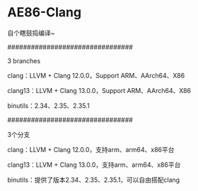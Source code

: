 # AE86-Clang

自个瞎鼓捣编译~

################################


3 branches

clang：LLVM + Clang 12.0.0，Support ARM、AArch64、X86

clang13：LLVM + Clang 13.0.0，Support ARM、AArch64、X86

binutils：2.34、2.35、2.35.1


################################

3个分支

clang：LLVM + Clang 12.0.0，支持arm、arm64、x86平台

clang13：LLVM + Clang 13.0.0，支持arm、arm64、x86平台

binutils：提供了版本2.34、2.35、2.35.1，可以自由搭配clang

